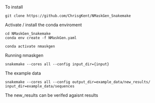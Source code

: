 To install
```
git clone https://github.com/ChrisgKent/NMaskGen_Snakemake
```
Activate / install the conda enviroment
```
cd NMaskGen_Snakemake
conda env create -f NMaskGen.yaml

conda activate nmaskgen
```
Running nmaskgen
```
snakemake --cores all --config input_dir={input} 
```
The example data
```
snakemake --cores all --config output_dir=example_data/new_results/ input_dir=example_data/sequences
```
The new_results can be verifed agaisnt results

